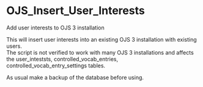 # OJS_Insert_User_Interests
Add user interests to OJS 3 installation

This will insert user interests into an existing OJS 3 installation with existing users.  
The script is not verified to work with many OJS 3 installations and affects the 
user_inteststs, controlled_vocab_entries, controlled_vocab_entry_settings tables.  

As usual make a backup of the database before using.
